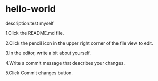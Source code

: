 # hello-world
description:test myself

1.Click the README.md file.

2.Click the  pencil icon in the upper right corner of the file view to edit.

3.In the editor, write a bit about yourself.

4.Write a commit message that describes your changes.

5.Click Commit changes button.
